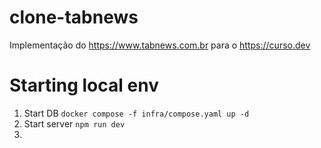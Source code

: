 # clone-tabnews

Implementação do https://www.tabnews.com.br para o https://curso.dev

# Starting local env

1. Start DB `docker compose -f infra/compose.yaml up -d`
2. Start server `npm run dev`
3.
